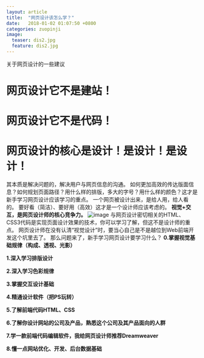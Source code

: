 ```yaml
---
layout: article
title:  "网页设计该怎么学？"
date:   2018-01-02 01:07:50 +0800
categories: zuopinji 
image:
  teaser: dis2.jpg
  feature: dis2.jpg
---
```

关于网页设计的一些建议

# 网页设计它不是建站！

# 网页设计它不是代码！

# 网页设计的核心是设计！是设计！是设计！
其本质是解决问题的，解决用户与网页信息的沟通。
如何更加高效的传达版面信息？如何规划页面路径？用什么样的排版，多大的字号？用什么样的颜色？这才是新手学习网页设计应该学习的重点。
一个网页被设计出来，是给人用，给人看的。
要好看（简洁）、要好用（高效）这才是一个设计师应该考虑的。
<b>视觉+交互，是网页设计师的核心竞争力。</b>
![image](https://raw.githubusercontent.com/arstome/arstome.github.io/master/images/dis.jpg)
与网页设计密切相关的HTML、CSS3代码是实现页面设计效果的技术，你可以学习了解，但这不是设计师的重点。
网页设计师在没有认清“视觉设计”时，要当心自己是不是越位到Web前端开发这个坑里去了。
那么问题来了，新手学习网页设计要学习什么？
<b>0.掌握视觉基础规律（构成、透视、光影）</b>

<b>1.深入学习排版设计</b>

<b>2.深入学习色彩规律</b>

<b>3.掌握交互设计基础</b>

<b>4.精通设计软件（把PS玩转）</b>

<b>5.了解前端代码HTML、CSS</b>

<b>6.了解你设计网站的公司及产品，熟悉这个公司及其产品面向的人群</b>

<b>7.学一款前端代码编辑软件，我给网页设计师推荐Dreamweaver</b>

<b>8.懂一点网站优化、开发、后台数据基础
